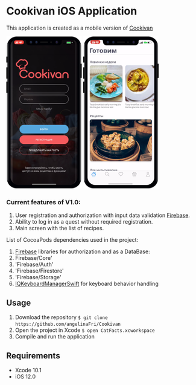# Cookivan iOS Application
This application is created as a mobile version of [Cookivan](https://cookivan.com)

<img src="Screenshots/login1.png" width="200"> <img src="Screenshots/mainScreen.png" width="200">


### Current features of V1.0:
1. User registration and authorization with input data validation [Firebase](https://firebase.google.com).
2. Ability to log in as a quest without required registration.
3. Main screen with the list of recipes.

List of CocoaPods dependencies used in the project:
1. [Firebase](https://firebase.google.com) libraries for authorization and as a DataBase: 
  1. Firebase/Core'
  2. 'Firebase/Auth'
  3. 'Firebase/Firestore'
  4. 'Firebase/Storage'
2. [IQKeyboardManagerSwift](https://cocoapods.org/pods/IQKeyboardManagerSwift) for keyboard behavior handling

## Usage
1. Download the repository
`$ git clone https://github.com/angelinaFri/Cookivan`
2. Open the project in Xcode
`$ open CatFacts.xcworkspace`
3. Compile and run the application

## Requirements
* Xcode 10.1
* iOS 12.0
  
